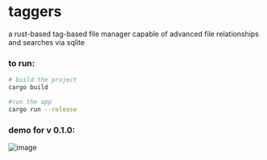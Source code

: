 # taggers

a rust-based tag-based file manager capable of advanced file relationships and searches via sqlite

### to run: 

```bash
# build the project
cargo build

#run the app
cargo run --release
```

### demo for v 0.1.0:
![image](https://github.com/user-attachments/assets/1d72c897-3069-40bf-be87-4e01418123ae)

